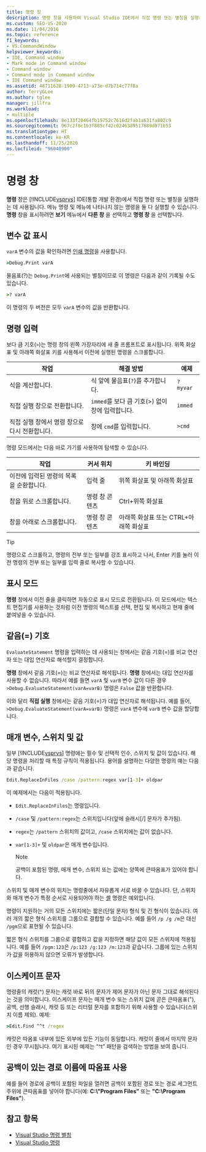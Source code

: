 ```yaml
---
title: 명령 창
description: 명령 창을 사용하여 Visual Studio IDE에서 직접 명령 또는 별칭을 실행하는 방법을 알아봅니다.
ms.custom: SEO-VS-2020
ms.date: 11/04/2016
ms.topic: reference
f1_keywords:
- VS.CommandWindow
helpviewer_keywords:
- IDE, Command window
- Mark mode in Command window
- Command window
- Command mode in Command window
- IDE Command window
ms.assetid: 48711628-1909-4713-a73e-d7b714c77f8a
author: TerryGLee
ms.author: tglee
manager: jillfra
ms.workload:
- multiple
ms.openlocfilehash: 8e133f20464fb19752c7616d2fab1a631fa802c9
ms.sourcegitcommit: 967c2f8c1b3f805cf42c0246389517689d971b53
ms.translationtype: HT
ms.contentlocale: ko-KR
ms.lasthandoff: 11/25/2020
ms.locfileid: "96040900"
---
```

# <a name="command-window"></a>명령 창
**명령** 창은 [!INCLUDE[vsprvs](../../code-quality/includes/vsprvs_md.md)] IDE(통합 개발 환경)에서 직접 명령 또는 별칭을 실행하는 데 사용됩니다. 메뉴 명령 및 메뉴에 나타나지 않는 명령을 둘 다 실행할 수 있습니다. **명령** 창을 표시하려면 **보기** 메뉴에서 **다른 창** 을 선택하고 **명령 창** 을 선택합니다.

## <a name="displaying-the-values-of-variables"></a>변수 값 표시
`varA` 변수의 값을 확인하려면 [인쇄 명령](../../ide/reference/print-command.md)을 사용합니다.

```cmd
>Debug.Print varA
```

물음표(?)는 `Debug.Print`에 사용되는 별칭이므로 이 명령은 다음과 같이 기록될 수도 있습니다.

```cmd
>? varA
```

이 명령의 두 버전은 모두 `varA` 변수의 값을 반환합니다.

## <a name="entering-commands"></a>명령 입력
보다 큼 기호(`>`)는 명령 창의 왼쪽 가장자리에 새 줄 프롬프트로 표시됩니다. 위쪽 화살표 및 아래쪽 화살표 키를 사용해서 이전에 실행된 명령을 스크롤합니다.

|작업|해결 방법|예제|
|----------|--------------|-------------|
|식을 계산합니다.|식 앞에 물음표(`?`)를 추가합니다.|`? myvar`|
|직접 실행 창으로 전환합니다.|`immed`를 보다 큼 기호(>) 없이 창에 입력합니다.|`immed`|
|직접 실행 창에서 명령 창으로 다시 전환합니다.|창에 `cmd`를 입력합니다.|`>cmd`|

명령 모드에서는 다음 바로 가기를 사용하여 탐색할 수 있습니다.

|작업|커서 위치|키 바인딩|
|------------| - |----------------|
|이전에 입력된 명령의 목록을 순환합니다.|입력 줄|위쪽 화살표 및 아래쪽 화살표|
|창을 위로 스크롤합니다.|명령 창 콘텐츠|Ctrl+위쪽 화살표|
|창을 아래로 스크롤합니다.|명령 창 콘텐츠|아래쪽 화살표 또는 CTRL+아래쪽 화살표|

> [!TIP]
> 명령으로 스크롤하고, 명령의 전부 또는 일부를 강조 표시하고 나서, Enter 키를 눌러 이전 명령의 전부 또는 일부를 입력 줄로 복사할 수 있습니다.

## <a name="mark-mode"></a>표시 모드
**명령** 창에서 이전 줄을 클릭하면 자동으로 표시 모드로 전환됩니다. 이 모드에서는 텍스트 편집기를 사용하는 것처럼 이전 명령의 텍스트를 선택, 편집 및 복사하고 현재 줄에 붙여넣을 수 있습니다.

## <a name="the-equals--sign"></a>같음(=) 기호
`EvaluateStatement` 명령을 입력하는 데 사용되는 창에서는 같음 기호(=)를 비교 연산자 또는 대입 연산자로 해석할지 결정합니다.

**명령** 창에서 같음 기호(=)는 비교 연산자로 해석됩니다. **명령** 창에서는 대입 연산자를 사용할 수 없습니다. 따라서 예를 들면 `varA` 및 `varB` 변수 값이 다른 경우 `>Debug.EvaluateStatement(varA=varB)` 명령은 `False` 값을 반환합니다.

이와 달리 **직접 실행** 창에서는 같음 기호(=)가 대입 연산자로 해석됩니다. 예를 들어, `>Debug.EvaluateStatement(varA=varB)` 명령은 `varA` 변수에 `varB` 변수 값을 할당합니다.

## <a name="parameters-switches-and-values"></a>매개 변수, 스위치 및 값
일부 [!INCLUDE[vsprvs](../../code-quality/includes/vsprvs_md.md)] 명령에는 필수 및 선택적 인수, 스위치 및 값이 있습니다. 해당 명령을 처리할 때 특정 규칙이 적용됩니다. 용어를 설명하는 다양한 명령의 예는 다음과 같습니다.

```cmd
Edit.ReplaceInFiles /case /pattern:regex var[1-3]+ oldpar
```

이 예제에서는 다음이 적용됩니다.

- `Edit.ReplaceInFiles`는 명령입니다.

- `/case` 및 `/pattern:regex`는 스위치입니다(앞에 슬래시[/] 문자가 추가됨).

- `regex`는 `/pattern` 스위치의 값이고, `/case` 스위치에는 값이 없습니다.

- `var[1-3]+` 및 `oldpar`은 매개 변수입니다.

    > [!NOTE]
    > 공백이 포함된 명령, 매개 변수, 스위치 또는 값에는 양쪽에 큰따옴표가 있어야 합니다.

스위치 및 매개 변수의 위치는 명령줄에서 자유롭게 서로 바꿀 수 있습니다. 단, 스위치와 매개 변수가 특정 순서로 사용되어야 하는 [셸](../../ide/reference/shell-command.md) 명령은 예외입니다.

명령이 지원하는 거의 모든 스위치에는 짧은(단일 문자) 형식 및 긴 형식이 있습니다. 여러 개의 짧은 형식 스위치를 그룹으로 결합할 수 있습니다. 예를 들어 `/p /g /m`은 대신 `/pgm`으로 표현될 수 있습니다.

짧은 형식 스위치를 그룹으로 결합하고 값을 지정하면 해당 값이 모든 스위치에 적용됩니다. 예를 들어 `/pgm:123`은 `/p:123 /g:123 /m:123`과 같습니다. 그룹에 있는 스위치가 값을 허용하지 않으면 오류가 발생합니다.

## <a name="escape-characters"></a>이스케이프 문자
명령줄의 캐럿(^) 문자는 캐럿 바로 뒤의 문자가 제어 문자가 아닌 문자 그대로 해석된다는 것을 의미합니다. 이스케이프 문자는 매개 변수 또는 스위치 값에 곧은 큰따옴표("), 공백, 선행 슬래시, 캐럿 등 또는 리터럴 문자를 포함하기 위해 사용할 수 있습니다(스위치 이름 제외). 예제:

```cmd
>Edit.Find ^^t /regex
```

캐럿은 따옴표 내부에 있든 외부에 있든 기능이 동일합니다. 캐럿이 줄에서 마지막 문자인 경우 무시됩니다. 여기 표시된 예제는 “^t” 패턴을 검색하는 방법을 보여 줍니다.

## <a name="use-quotes-for-path-names-with-spaces"></a>공백이 있는 경로 이름에 따옴표 사용
예를 들어 경로에 공백이 포함된 파일을 열려면 공백이 포함된 경로 또는 경로 세그먼트 주위에 큰따옴표를 넣어야 합니다(예: **C:\\"Program Files"** 또는 **"C:\Program Files"**).

## <a name="see-also"></a>참고 항목

- [Visual Studio 명령 별칭](../../ide/reference/visual-studio-command-aliases.md)
- [Visual Studio 명령](../../ide/reference/visual-studio-commands.md)
